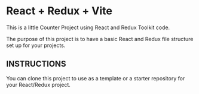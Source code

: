 # React + Redux + Vite

This is a little Counter Project using React and Redux Toolkit code.

The purpose of this project is to have a basic React and Redux file structure set up for your projects.

## INSTRUCTIONS

You can clone this project to use as a template or a starter repository for your React/Redux project.



